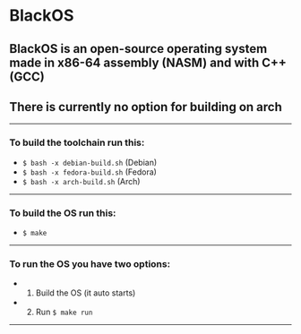 # BlackOS

## BlackOS is an open-source operating system made in x86-64 assembly (NASM) and with C++ (GCC)
## There is currently no option for building on arch

<hr/>

### To build the toolchain run this:
- ```$ bash -x debian-build.sh``` (Debian)
- ```$ bash -x fedora-build.sh``` (Fedora)
- ```$ bash -x arch-build.sh``` (Arch)

<hr/>

### To build the OS run this:
- ```$ make```

<hr/>

### To run the OS you have two options:
- 1. Build the OS (it auto starts)
- 2. Run ```$ make run```

<hr/>